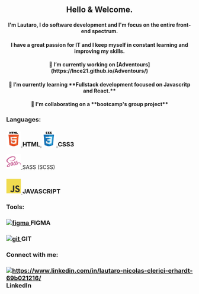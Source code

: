 <h2 align="center">Hello & Welcome.</h2>
<h4 align="center">I'm Lautaro, I do software development and I'm focus on the entire front-end spectrum.</h4>
<h4 align="center">I have a great passion for IT and I keep myself in constant learning and improving my skills.</h4>
<h4 align="center">🔭 I’m currently working on [Adventours](https://lnce21.github.io/Adventours/)</h4>
<h4 align="center">🌱 I’m currently learning **Fullstack development focused on Javascritp and React.**</h4>
<h4 align="center">👯 I'm collaborating on a **bootcamp's group project**</h4>

<h3 align="left">Languages:</h3>
<p align="left">
<h3 align="left"><a href="https://www.w3.org/html/" target="_blank"> <img src="https://raw.githubusercontent.com/devicons/devicon/master/icons/html5/html5-original-wordmark.svg" alt="html5" width="40" height="40"/>  </a>HTML<a href="https://www.w3schools.com/css/" target="_blank"> <img src="https://raw.githubusercontent.com/devicons/devicon/master/icons/css3/css3-original-wordmark.svg" alt="css3" width="40" height="40"/>  </a>CSS3</h3>
<a href="https://sass-lang.com" target="_blank"> <img src="https://raw.githubusercontent.com/devicons/devicon/master/icons/sass/sass-original.svg" alt="sass" width="40" height="40"/>  </a>SASS (SCSS)</h3>
<h3 align="left"><a href="https://developer.mozilla.org/en-US/docs/Web/JavaScript" target="_blank"> <img src="https://raw.githubusercontent.com/devicons/devicon/master/icons/javascript/javascript-original.svg" alt="javascript" width="40" height="40"/>  </a>JAVASCRIPT</h3>
</p>
 
<h3 align="left">Tools:</h3>
<p align="left">
<h3 align="left"><a href="https://www.figma.com/" target="_blank"> <img src="https://www.vectorlogo.zone/logos/figma/figma-icon.svg" alt="figma" width="40" height="40"/>  </a>FIGMA</h3>
<h3 align="left"><a href="https://git-scm.com/" target="_blank"> <img src="https://www.vectorlogo.zone/logos/git-scm/git-scm-icon.svg" alt="git" width="40" height="40"/>  </a>GIT</h3>
</p>

<h3 align="left">Connect with me:</h3>
<p align="left">
<h3 align="left"><a href="https://linkedin.com/in/https://www.linkedin.com/in/lautaro-nicolas-clerici-erhardt-69b021216/" target="blank"><img align="center" src="https://raw.githubusercontent.com/rahuldkjain/github-profile-readme-generator/master/src/images/icons/Social/linked-in-alt.svg" alt="https://www.linkedin.com/in/lautaro-nicolas-clerici-erhardt-69b021216/" height="30" width="40" />  </a>LinkedIn</h3>
</p>



